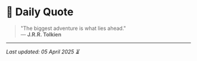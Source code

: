# 📜 Daily Quote

> "The biggest adventure is what lies ahead."  
> — **J.R.R. Tolkien**

---

_Last updated: 05 April 2025 ⏳_
